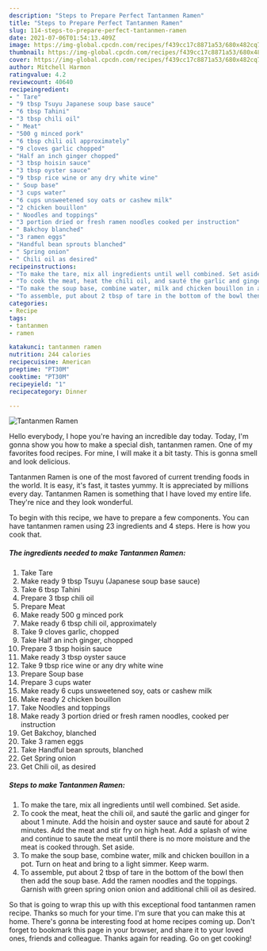 ```yaml
---
description: "Steps to Prepare Perfect Tantanmen Ramen"
title: "Steps to Prepare Perfect Tantanmen Ramen"
slug: 114-steps-to-prepare-perfect-tantanmen-ramen
date: 2021-07-06T01:54:13.409Z
image: https://img-global.cpcdn.com/recipes/f439cc17c8871a53/680x482cq70/tantanmen-ramen-recipe-main-photo.jpg
thumbnail: https://img-global.cpcdn.com/recipes/f439cc17c8871a53/680x482cq70/tantanmen-ramen-recipe-main-photo.jpg
cover: https://img-global.cpcdn.com/recipes/f439cc17c8871a53/680x482cq70/tantanmen-ramen-recipe-main-photo.jpg
author: Mitchell Harmon
ratingvalue: 4.2
reviewcount: 40640
recipeingredient:
- " Tare"
- "9 tbsp Tsuyu Japanese soup base sauce"
- "6 tbsp Tahini"
- "3 tbsp chili oil"
- " Meat"
- "500 g minced pork"
- "6 tbsp chili oil approximately"
- "9 cloves garlic chopped"
- "Half an inch ginger chopped"
- "3 tbsp hoisin sauce"
- "3 tbsp oyster sauce"
- "9 tbsp rice wine or any dry white wine"
- " Soup base"
- "3 cups water"
- "6 cups unsweetened soy oats or cashew milk"
- "2 chicken bouillon"
- " Noodles and toppings"
- "3 portion dried or fresh ramen noodles cooked per instruction"
- " Bakchoy blanched"
- "3 ramen eggs"
- "Handful bean sprouts blanched"
- " Spring onion"
- " Chili oil as desired"
recipeinstructions:
- "To make the tare, mix all ingredients until well combined. Set aside."
- "To cook the meat, heat the chili oil, and sauté the garlic and ginger for about 1 minute. Add the hoisin and oyster sauce and sauté for about 2 minutes. Add the meat and stir fry on high heat. Add a splash of wine and continue to saute the meat until there is no more moisture and the meat is cooked through. Set aside."
- "To make the soup base, combine water, milk and chicken bouillon in a pot. Turn on heat and bring to a light simmer. Keep warm."
- "To assemble, put about 2 tbsp of tare in the bottom of the bowl then then add the soup base. Add the ramen noodles and the toppings. Garnish with green spring onion onion and additional chili oil as desired."
categories:
- Recipe
tags:
- tantanmen
- ramen

katakunci: tantanmen ramen 
nutrition: 244 calories
recipecuisine: American
preptime: "PT30M"
cooktime: "PT30M"
recipeyield: "1"
recipecategory: Dinner

---
```



![Tantanmen Ramen](https://img-global.cpcdn.com/recipes/f439cc17c8871a53/680x482cq70/tantanmen-ramen-recipe-main-photo.jpg)

Hello everybody, I hope you're having an incredible day today. Today, I'm gonna show you how to make a special dish, tantanmen ramen. One of my favorites food recipes. For mine, I will make it a bit tasty. This is gonna smell and look delicious.

Tantanmen Ramen is one of the most favored of current trending foods in the world. It is easy, it's fast, it tastes yummy. It is appreciated by millions every day. Tantanmen Ramen is something that I have loved my entire life. They're nice and they look wonderful.




To begin with this recipe, we have to prepare a few components. You can have tantanmen ramen using 23 ingredients and 4 steps. Here is how you cook that.

<!--inarticleads1-->

##### The ingredients needed to make Tantanmen Ramen:

1. Take  Tare
1. Make ready 9 tbsp Tsuyu (Japanese soup base sauce)
1. Take 6 tbsp Tahini
1. Prepare 3 tbsp chili oil
1. Prepare  Meat
1. Make ready 500 g minced pork
1. Make ready 6 tbsp chili oil, approximately
1. Take 9 cloves garlic, chopped
1. Take Half an inch ginger, chopped
1. Prepare 3 tbsp hoisin sauce
1. Make ready 3 tbsp oyster sauce
1. Take 9 tbsp rice wine or any dry white wine
1. Prepare  Soup base
1. Prepare 3 cups water
1. Make ready 6 cups unsweetened soy, oats or cashew milk
1. Make ready 2 chicken bouillon
1. Take  Noodles and toppings
1. Make ready 3 portion dried or fresh ramen noodles, cooked per instruction
1. Get  Bakchoy, blanched
1. Take 3 ramen eggs
1. Take Handful bean sprouts, blanched
1. Get  Spring onion
1. Get  Chili oil, as desired




<!--inarticleads2-->

##### Steps to make Tantanmen Ramen:

1. To make the tare, mix all ingredients until well combined. Set aside.
1. To cook the meat, heat the chili oil, and sauté the garlic and ginger for about 1 minute. Add the hoisin and oyster sauce and sauté for about 2 minutes. Add the meat and stir fry on high heat. Add a splash of wine and continue to saute the meat until there is no more moisture and the meat is cooked through. Set aside.
1. To make the soup base, combine water, milk and chicken bouillon in a pot. Turn on heat and bring to a light simmer. Keep warm.
1. To assemble, put about 2 tbsp of tare in the bottom of the bowl then then add the soup base. Add the ramen noodles and the toppings. Garnish with green spring onion onion and additional chili oil as desired.




So that is going to wrap this up with this exceptional food tantanmen ramen recipe. Thanks so much for your time. I'm sure that you can make this at home. There's gonna be interesting food at home recipes coming up. Don't forget to bookmark this page in your browser, and share it to your loved ones, friends and colleague. Thanks again for reading. Go on get cooking!
